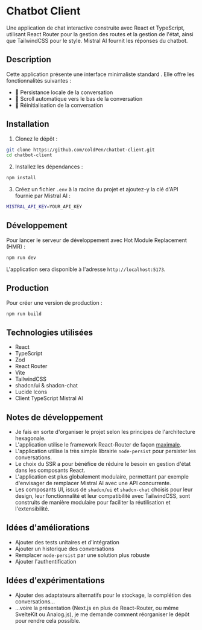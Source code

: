 # Chatbot Client

Une application de chat interactive construite avec React et TypeScript, utilisant React Router pour la gestion des routes et la gestion de l'état, ainsi que TailwindCSS pour le style. Mistral AI fournit les réponses du chatbot.

## Description

Cette application présente une interface minimaliste standard . Elle offre les fonctionnalités suivantes :

- 💾 Persistance locale de la conversation
- 👀 Scroll automatique vers le bas de la conversation
- 🔄 Réinitialisation de la conversation

## Installation

1. Clonez le dépôt :

```bash
git clone https://github.com/coldPen/chatbot-client.git
cd chatbot-client
```

2. Installez les dépendances :

```bash
npm install
```

3. Créez un fichier `.env` à la racine du projet et ajoutez-y la clé d'API fournie par Mistral AI :

```bash
MISTRAL_API_KEY=YOUR_API_KEY
```

## Développement

Pour lancer le serveur de développement avec Hot Module Replacement (HMR) :

```bash
npm run dev
```

L'application sera disponible à l'adresse `http://localhost:5173`.

## Production

Pour créer une version de production :

```bash
npm run build
```

## Technologies utilisées

- React
- TypeScript
- Zod
- React Router
- Vite
- TailwindCSS
- shadcn/ui & shadcn-chat
- Lucide Icons
- Client TypeScript Mistral AI

## Notes de développement

- Je fais en sorte d'organiser le projet selon les principes de l'architecture hexagonale.
- L'application utilise le framework React-Router de façon [maximale](https://reactrouter.com/home#react-router-as-a-framework).
- L'application utilise la très simple librairie `node-persist` pour persister les conversations.
- Le choix du SSR a pour bénéfice de réduire le besoin en gestion d'état dans les composants React.
- L'application est plus globalement modulaire, permettant par exemple d'envisager de remplacer Mistral AI avec une API concurrente.
- Les composants UI, issus de `shadcn/ui` et `shadcn-chat` choisis pour leur design, leur fonctionnalité et leur compatibilité avec TailwindCSS, sont construits de manière modulaire pour faciliter la réutilisation et l'extensibilité.

## Idées d'améliorations

- Ajouter des tests unitaires et d'intégration
- Ajouter un historique des conversations
- Remplacer `node-persist` par une solution plus robuste
- Ajouter l'authentification

## Idées d'expérimentations

- Ajouter des adaptateurs alternatifs pour le stockage, la complétion des conversations...
- ...voire la présentation (Next.js en plus de React-Router, ou même SvelteKit ou Analog.js), je me demande comment réorganiser le dépôt pour rendre cela possible.
